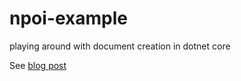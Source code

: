 # npoi-example
playing around with document creation in dotnet core

See [blog post](https://adrenalinehit.github.io/dotnet/hacking/npoi/documents/2019/02/03/document-creaton-npoi.html)
